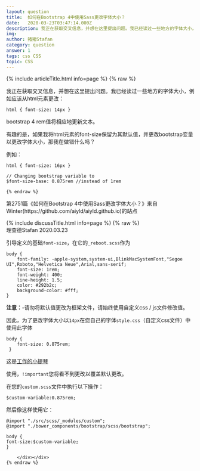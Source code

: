 ```yaml
---
layout: question
title:  如何在Bootstrap 4中使用Sass更改字体大小？
date:   2020-03-23T03:47:14.000Z
description: 我正在获取交叉信息，并想在这里提出问题。我已经读过一些地方的字体大小，例如应该从html元素更改：html { font-size  14px }...
img: 
author: 猪猪Stafan
category: question
answer: 1
tags: css CSS
topic: CSS
---
```

<div class="article-root">
  <div class="article">
    {% include articleTitle.html info=page %}
    {% raw %}
    <div class="article-content"><p><font style="vertical-align: inherit;"><font style="vertical-align: inherit;">我正在获取交叉信息，并想在这里提出问题。</font><font style="vertical-align: inherit;">我已经读过一些地方的字体大小，例如应该从html元素更改：</font></font></p>

<pre><code>html { font-size: 14px }
</code></pre>

<p><font style="vertical-align: inherit;"><font style="vertical-align: inherit;">bootstrap 4 rem值将相应地更新文本。 </font></font></p>

<p><font style="vertical-align: inherit;"><font style="vertical-align: inherit;">有趣的是，如果我将html元素的font-size保留为其默认值，并更改bootstrap变量以更改字体大小，那我在做错什么吗？</font></font></p>

<p><font style="vertical-align: inherit;"><font style="vertical-align: inherit;">例如：</font></font></p>

<pre><code>html { font-size: 16px }<font></font>
<font></font>
// Changing bootstrap variable to <font></font>
$font-size-base: 0.875rem //instead of 1rem<font></font>
</code></pre></div>
    {% endraw %}
  </div>
  <p class="winter_mark">第2751篇《如何在Bootstrap 4中使用Sass更改字体大小？》来自Winter(https://github.com/aiyld/aiyld.github.io)的站点</p>
  <div class="discuss-wrapper">
    {% include discussTitle.html info=page %}
    {% raw %}
    <div class="discuss-item">
        <div class="discuss-parent">
          <div class="discuss-meta">
            <span class="discuss-user">理查德Stafan</span>
            <span class="discuss-time">2020.03.23</span>
          </div>
          <div class="discuss-comment"><p><font style="vertical-align: inherit;"><font style="vertical-align: inherit;">引导定义的基础</font></font><code>font-size</code><font style="vertical-align: inherit;"><font style="vertical-align: inherit;">，在它的</font></font><code>_reboot.scss</code><font style="vertical-align: inherit;"><font style="vertical-align: inherit;">作为</font></font></p>

<pre><code>body {<font></font>
    font-family: -apple-system,system-ui,BlinkMacSystemFont,"Segoe UI",Roboto,"Helvetica Neue",Arial,sans-serif;<font></font>
    font-size: 1rem;<font></font>
    font-weight: 400;<font></font>
    line-height: 1.5;<font></font>
    color: #292b2c;<font></font>
    background-color: #fff;<font></font>
}<font></font>
</code></pre>

<p><strong><font style="vertical-align: inherit;"><font style="vertical-align: inherit;">注意：-</font></font></strong><font style="vertical-align: inherit;"><font style="vertical-align: inherit;">请勿将默认值更改为框架文件，请始终使用自定义css / js文件修改值。</font></font></p>

<p><font style="vertical-align: inherit;"><font style="vertical-align: inherit;">因此，为了更改字体大小以</font></font><code>14px</code><font style="vertical-align: inherit;"><font style="vertical-align: inherit;">在您自己的</font><font style="vertical-align: inherit;">字体</font></font><code>style.css</code><font style="vertical-align: inherit;"><font style="vertical-align: inherit;">（自定义css文件）中</font><font style="vertical-align: inherit;">使用此</font><font style="vertical-align: inherit;">字体</font></font></p>

<pre><code>body {<font></font>
    font-size: 0.875rem;<font></font>
 }<font></font>
</code></pre>

<p><font style="vertical-align: inherit;"><font style="vertical-align: inherit;">这是</font></font><a href="http://jsfiddle.net/bhavikbamania/a8xn5bo3/1/" rel="nofollow noreferrer"><font style="vertical-align: inherit;"><font style="vertical-align: inherit;">工作的小提琴</font></font></a></p>

<p><font style="vertical-align: inherit;"><font style="vertical-align: inherit;">使用，</font></font><code>!important</code><font style="vertical-align: inherit;"><font style="vertical-align: inherit;">您将看不到更改以覆盖默认更改。</font></font></p>

<p><font style="vertical-align: inherit;"><font style="vertical-align: inherit;">在您的</font></font><code>custom.scss</code><font style="vertical-align: inherit;"><font style="vertical-align: inherit;">文件中执行以下操作：</font></font></p>

<pre><code>$custom-variable:0.875rem;
</code></pre>

<p><font style="vertical-align: inherit;"><font style="vertical-align: inherit;">然后像这样使用它：</font></font></p>

<pre><code>@import "./src/scss/_modules/custom"; <font></font>
@import "./bower_components/bootstrap/scss/bootstrap";<font></font>
<font></font>
body {<font></font>
font-size:$custom-variable;<font></font>
}<font></font>
</code></pre></div>
        </div></div>
    {% endraw %}
  </div>
<div>
